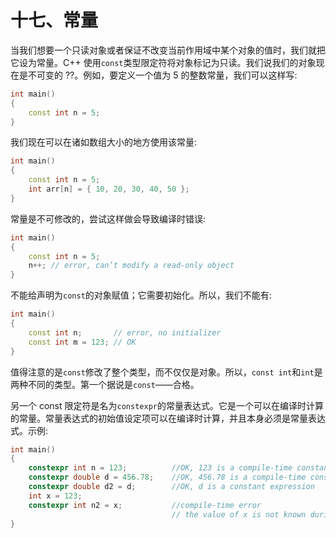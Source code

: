# 十七、常量

当我们想要一个只读对象或者保证不改变当前作用域中某个对象的值时，我们就把它设为常量。C++ 使用`const`类型限定符将对象标记为只读。我们说我们的对象现在是不可变的 ??。例如，要定义一个值为 5 的整数常量，我们可以这样写:

```cpp
int main()
{
    const int n = 5;
}

```

我们现在可以在诸如数组大小的地方使用该常量:

```cpp
int main()
{
    const int n = 5;
    int arr[n] = { 10, 20, 30, 40, 50 };
}

```

常量是不可修改的，尝试这样做会导致编译时错误:

```cpp
int main()
{
    const int n = 5;
    n++; // error, can’t modify a read-only object
}

```

不能给声明为`const`的对象赋值；它需要初始化。所以，我们不能有:

```cpp
int main()
{
    const int n;       // error, no initializer
    const int m = 123; // OK
}

```

值得注意的是`const`修改了整个类型，而不仅仅是对象。所以，`const int`和`int`是两种不同的类型。第一个据说是`const`——合格。

另一个 const 限定符是名为`constexpr`的常量表达式。它是一个可以在编译时计算的常量。常量表达式的初始值设定项可以在编译时计算，并且本身必须是常量表达式。示例:

```cpp
int main()
{
    constexpr int n = 123;          //OK, 123 is a compile-time constant // expression
    constexpr double d = 456.78;    //OK, 456.78 is a compile-time constant // expression
    constexpr double d2 = d;        //OK, d is a constant expression
    int x = 123;
    constexpr int n2 = x;           //compile-time error
                                    // the value of x is not known during // compile-time
}

```